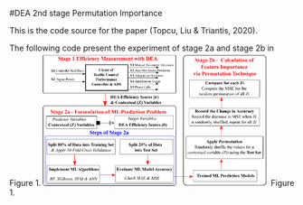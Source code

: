 #DEA 2nd stage Permutation Importance

This is the code source for the paper (Topcu, Liu & Triantis, 2020). 


The following code present the experiment of stage 2a and stage 2b in Figure 1. 
![](Picture1.png)
Figure 1.
